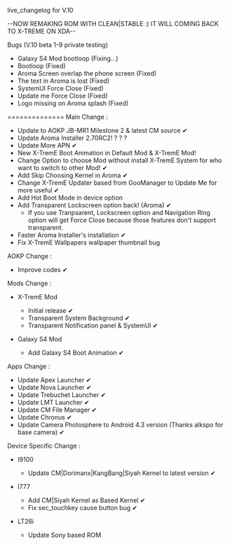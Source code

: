 live_changelog for V.10


--NOW REMAKING ROM WITH CLEAN|STABLE :) IT WILL COMING BACK TO X-TREME ON XDA--


Bugs (V.10 beta 1-9 private testing)
- Galaxy S4 Mod bootloop (Fixing...)
- Bootloop (Fixed)
- Aroma Screen overlap the phone screen (Fixed)
- The text in Aroma is lost (Fixed)
- SystemUI Force Close (Fixed)
- Update me Force Close (Fixed)
- Logo missing on Aroma splash (Fixed)

==============
Main Change :
- Update to AOKP JB-MR1 Milestone 2 & latest CM source ✔
- Update Aroma Installer 2.70RC2! ? ? ?
- Update More APN ✔
- New X-TremE Boot Animation in Default Mod & X-TremE Mod!
- Change Option to choose Mod without install X-TremE System for who want to switch to other Mod! ✔
- Add Skip Choosing Kernel in Aroma ✔
- Change X-TremE Updater based from GooManager to Update Me for more useful ✔
- Add Hot Boot Mode in device option
- Add Transparent Lockscreen option back! (Aroma) ✔
   * If you use Tranpsarent, Lockscreen option and Navigation Ring option will get Force Close because those features don't support transparent.
- Faster Aroma Installer's installation ✔
- Fix X-TremE Wallpapers wallpaper thumbnail bug

AOKP Change :
- Improve codes ✔

Mods Change :
- X-TremE Mod
  * Initial release ✔
  * Transparent System Background ✔
  * Transparent Notification panel & SystemUI ✔

- Galaxy S4 Mod
  * Add Galaxy S4 Boot Animation ✔

Apps Change :
- Update Apex Launcher ✔
- Update Nova Launcher ✔
- Update Trebuchet Launcher ✔
- Update LMT Launcher ✔
- Update CM File Manager ✔
- Update Chronus ✔
- Update Camera Photosphere to Android 4.3 version (Thanks alkspo for base camera) ✔

Device Specific Change :
- I9100
  * Update CM|Dorimanx|KangBang|Siyah Kernel to latest version ✔

- I777
  * Add CM|Siyah Kernel as Based Kernel ✔
  * Fix sec_touchkey cause button bug ✔

- LT26i
  * Update Sony based ROM
